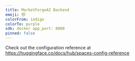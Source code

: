 ```yaml
---
title: MarketForgeAI Backend
emoji: 😻
colorFrom: indigo
colorTo: purple
sdk: docker app_port: 8000 
pinned: false
---
```


Check out the configuration reference at https://huggingface.co/docs/hub/spaces-config-reference
